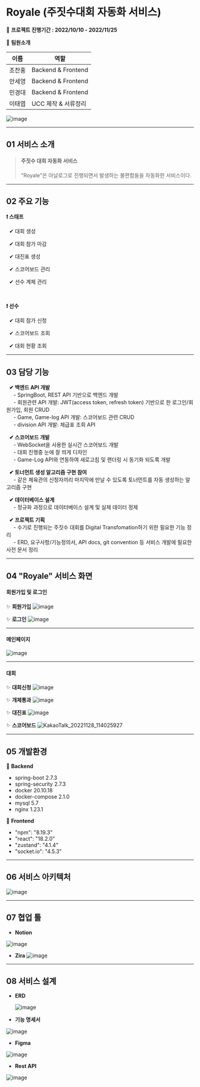 # Royale (주짓수대회 자동화 서비스)


📆 **프로젝트 진행기간 : 2022/10/10 - 2022/11/25** 

🎈 **팀원소개**

| 이름  | 역할                 |
| --- | ------------------ |
| 조찬홍 | Backend & Frontend |
| 안세영 | Backend & Frontend |
| 민경대 | Backend & Frontend |
| 이태엽 | UCC 제작 & 서류정리|


![image](https://user-images.githubusercontent.com/62234293/204180303-6d30643e-0713-4db5-a00a-431acfeed5c8.png)

---

## 01 서비스 소개

> #### 주짓수 대회 자동화 서비스
> 
> "Royale"은 아날로그로 진행되면서 발생하는 불편함들을 자동화한 서비스이다.

---

## 02 주요 기능

**❗ 스태프**

&nbsp;&nbsp;✔ 대회 생성

&nbsp;&nbsp;✔ 대회 참가 마감

&nbsp;&nbsp;✔ 대진표 생성

&nbsp;&nbsp;✔ 스코어보드 관리

&nbsp;&nbsp;✔ 선수 계체 관리

<br/>

**❗ 선수**

&nbsp;&nbsp;✔ 대회 참가 신청

&nbsp;&nbsp;✔ 스코어보드 조회

&nbsp;&nbsp;✔ 대회 현황 조회

---

## 03 담당 기능

&nbsp;&nbsp;**✔ 백엔드 API 개발<br/>**
&nbsp;&nbsp;&nbsp;&nbsp; - SpringBoot, REST API 기반으로 백엔드 개발<br/>
&nbsp;&nbsp;&nbsp;&nbsp; - 회원관련 API 개발: JWT(access token, refresh token) 기반으로 한 로그인/회원가입, 회원 CRUD<br/>
&nbsp;&nbsp;&nbsp;&nbsp; - Game, Game-log API 개발: 스코어보드 관련 CRUD<br/>
&nbsp;&nbsp;&nbsp;&nbsp; - division API 개발: 체급표 조회 API<br/>

&nbsp;&nbsp;**✔ 스코어보드 개발<br/>**
&nbsp;&nbsp;&nbsp;&nbsp; - WebSocket을 사용한 실시간 스코어보드 개발<br/>
&nbsp;&nbsp;&nbsp;&nbsp; - 대회 진행중 눈에 잘 띄게 디자인<br/>
&nbsp;&nbsp;&nbsp;&nbsp; - Game-Log API와 연동하여 새로고침 및 랜더링 시 동기화 되도록 개발<br/>

&nbsp;&nbsp;**✔ 토너먼트 생성 알고리즘 구현 참여<br/>**
&nbsp;&nbsp;&nbsp;&nbsp; - 같은 체육관의 신청자끼리 마지막에 만날 수 있도록 토너먼트를 자동 생성하는 알고리즘 구현<br/>

&nbsp;&nbsp;**✔ 데이터베이스 설계<br/>**
&nbsp;&nbsp;&nbsp;&nbsp; - 정규화 과정으로 데이터베이스 설계 및 실제 데이터 정제<br/>

&nbsp;&nbsp;**✔ 프로젝트 기획<br/>**
&nbsp;&nbsp;&nbsp;&nbsp; - 수기로 진행되는 주짓수 대회를 Digital Transfomation하기 위한 필요한 기능 정리<br/>
&nbsp;&nbsp;&nbsp;&nbsp; - ERD, 요구사항/기능정의서, API docs, git convention 등 서비스 개발에 필요한 사전 문서 정리<br/>

---

## 04 "Royale" 서비스 화면

#### **회원가입 및 로그인**

✨ **회원가입**
![image](https://user-images.githubusercontent.com/62234293/204178650-520fd7d3-0404-460f-a74d-53fc63230937.png)

✨ **로그인**
![image](https://user-images.githubusercontent.com/62234293/204178670-7d1beaf3-1bee-4f72-a1c1-8a526ea55376.png)

---

#### 메인페이지

![image](https://user-images.githubusercontent.com/62234293/204178700-45994e5a-d62d-43f6-ab3a-ec1527bb94c9.png)

---

#### 대회

✨ **대회신청**
![image](https://user-images.githubusercontent.com/62234293/204178789-cf4eceac-dc7e-46aa-8e99-d2e98b54e1eb.png)

✨ **개체통과**
![image](https://user-images.githubusercontent.com/62234293/204178927-241ab4b1-47d8-4fc5-862e-69009f4168eb.png)

✨ **대진표**
![image](https://user-images.githubusercontent.com/62234293/204178989-7fbf509d-f86b-419a-b328-b8310f81ba28.png)

✨ **스코어보드**
![KakaoTalk_20221128_114025927](https://user-images.githubusercontent.com/62234293/204180126-37cc8289-14eb-46cf-8ced-1a90c5e1fa32.gif)


---

## 05 개발환경

📌 **Backend**
- spring-boot 2.7.3
- spring-security 2.7.3
- docker 20.10.18
- docker-compose 2.1.0
- mysql 5.7
- nginx 1.23.1

📌 **Frontend**
- "npm": "8.19.3"
- "react": "18.2.0"
- "zustand": "4.1.4"
- "socket.io": "4.5.3"

---

## 06 서비스 아키텍처

![image](https://user-images.githubusercontent.com/62234293/204178568-c591e119-fc6f-4ae2-b8f5-8e10babf2837.png)

---


## 07 협업 툴

- **Notion**

![image](https://user-images.githubusercontent.com/62234293/204177389-eb8d3278-6ef7-462a-a40a-613c47118636.png)

- **Zira**
![image](https://user-images.githubusercontent.com/62234293/204180730-ca96a930-4088-4900-a37e-195ccf79654c.png)

---

## 08 서비스 설계

- **ERD**
  
  ![image](https://user-images.githubusercontent.com/62234293/204178034-a7bf3270-5a97-4bd3-a49a-f124e07f0ec7.png)

- **기능 명세서**

![image](https://user-images.githubusercontent.com/62234293/204178124-96e86a5a-bd1a-4d3e-bbb4-55361342b845.png)

- **Figma**

![image](https://user-images.githubusercontent.com/62234293/204178246-11e3b3ca-b81b-417d-aa69-ad005a669e6a.png)

- **Rest API**

![image](https://user-images.githubusercontent.com/62234293/204180205-7a0aafda-34d7-4345-8d3f-a39f8d5f601a.png)
